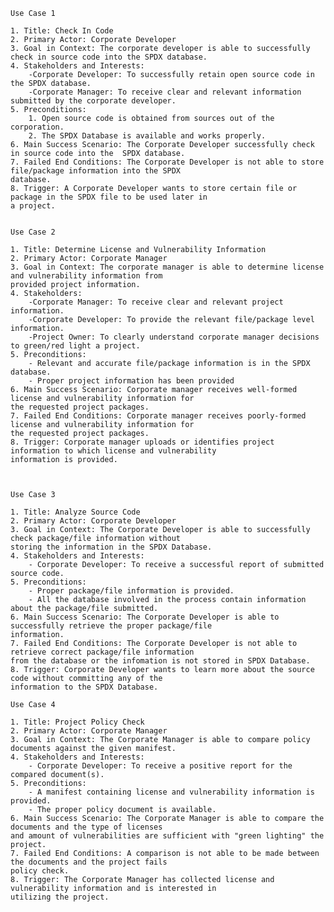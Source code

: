 	Use Case 1
	
	1. Title: Check In Code
	2. Primary Actor: Corporate Developer
	3. Goal in Context: The corporate developer is able to successfully check in source code into the SPDX database. 
	4. Stakeholders and Interests:
		-Corporate Developer: To successfully retain open source code in the SPDX database.
		-Corporate Manager: To receive clear and relevant information submitted by the corporate developer.
	5. Preconditions:
		1. Open source code is obtained from sources out of the corporation.
		2. The SPDX Database is available and works properly.
	6. Main Success Scenario: The Corporate Developer successfully check in source code into the  SPDX database.
	7. Failed End Conditions: The Corporate Developer is not able to store file/package information into the SPDX 
	database. 
	8. Trigger: A Corporate Developer wants to store certain file or package in the SPDX file to be used later in 
	a project. 


	Use Case 2

	1. Title: Determine License and Vulnerability Information
	2. Primary Actor: Corporate Manager
	3. Goal in Context: The corporate manager is able to determine license and vulnerability information from 
	provided project information. 
	4. Stakeholders:
		-Corporate Manager: To receive clear and relevant project information.
		-Corporate Developer: To provide the relevant file/package level information. 
		-Project Owner: To clearly understand corporate manager decisions to green/red light a project. 
	5. Preconditions:
		- Relevant and accurate file/package information is in the SPDX database. 
		- Proper project information has been provided
	6. Main Success Scenario: Corporate manager receives well-formed license and vulnerability information for 
	the requested project packages. 
	7. Failed End Conditions: Corporate manager receives poorly-formed license and vulnerability information for 
	the requested project packages. 
	8. Trigger: Corporate manager uploads or identifies project information to which license and vulnerability 
	information is provided. 


	
	Use Case 3

	1. Title: Analyze Source Code
	2. Primary Actor: Corporate Developer
	3. Goal in Context: The Corporate Developer is able to successfully check package/file information without 
	storing the information in the SPDX Database. 
	4. Stakeholders and Interests: 
		- Corporate Developer: To receive a successful report of submitted source code.
	5. Preconditions:
		- Proper package/file information is provided.
		- All the database involved in the process contain information about the package/file submitted. 
	6. Main Success Scenario: The Corporate Developer is able to successfully retrieve the proper package/file 
	information. 
	7. Failed End Conditions: The Corporate Developer is not able to retrieve correct package/file information 
	from the database or the infomation is not stored in SPDX Database. 
	8. Trigger: Corporate Developer wants to learn more about the source code without committing any of the 
	information to the SPDX Database.
	
	Use Case 4

	1. Title: Project Policy Check
	2. Primary Actor: Corporate Manager
	3. Goal in Context: The Corporate Manager is able to compare policy documents against the given manifest.
	4. Stakeholders and Interests:
		- Corporate Developer: To receive a positive report for the compared document(s).
	5. Preconditions: 
		- A manifest containing license and vulnerability information is provided. 
		- The proper policy document is available.
	6. Main Success Scenario: The Corporate Manager is able to compare the documents and the type of licenses 
	and amount of vulnerabilities are sufficient with "green lighting" the project.
	7. Failed End Conditions: A comparison is not able to be made between the documents and the project fails 
	policy check.
	8. Trigger: The Corporate Manager has collected license and vulnerability information and is interested in 
	utilizing the project.
